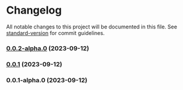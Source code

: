 # Changelog

All notable changes to this project will be documented in this file. See [standard-version](https://github.com/conventional-changelog/standard-version) for commit guidelines.

### [0.0.2-alpha.0](https://github.com/isubo-org/isubo-init-conf/compare/v0.0.1...v0.0.2-alpha.0) (2023-09-12)

### [0.0.1](https://github.com/isubo-org/isubo-init-conf/compare/v0.0.1-alpha.0...v0.0.1) (2023-09-12)

### 0.0.1-alpha.0 (2023-09-12)
